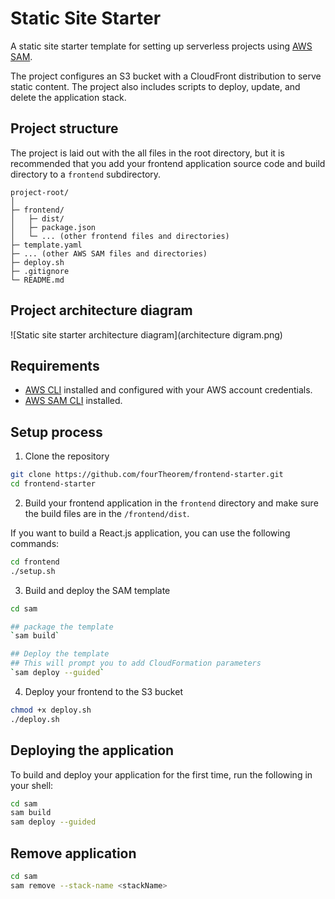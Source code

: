 # Static Site Starter 

A static site starter template for setting up serverless projects using [AWS SAM](https://aws.amazon.com/serverless/sam/).

The project configures an S3 bucket with a CloudFront distribution to serve static content. The project also includes scripts to deploy, update, and delete the application stack. 


## Project structure 
The project is laid out with the all files in the root directory, but it is recommended that you add your frontend application source code and build directory to a `frontend` subdirectory.

```
project-root/
│
├─ frontend/
│   ├─ dist/
│   ├─ package.json
│   └─ ... (other frontend files and directories)
├─ template.yaml
├─ ... (other AWS SAM files and directories)
├─ deploy.sh
├─ .gitignore
└─ README.md
```

## Project architecture diagram 

![Static site starter architecture diagram](architecture digram.png)

<!-- display frontend-starter.png -->



## Requirements 

- [AWS CLI](https://aws.amazon.com/cli/) installed and configured with your AWS account credentials.
- [AWS SAM CLI](https://docs.aws.amazon.com/serverless-application-model/latest/developerguide/serverless-sam-cli-install.html) installed.

## Setup process
1. Clone the repository
```bash 
git clone https://github.com/fourTheorem/frontend-starter.git
cd frontend-starter
```

2. Build your frontend application in the `frontend` directory and make sure the build files are in the `/frontend/dist`. 

If you want to build a React.js application, you can use the following commands:
```bash
cd frontend
./setup.sh
```

3. Build and deploy the SAM template
```bash
cd sam

## package the template
`sam build`

## Deploy the template
## This will prompt you to add CloudFormation parameters
`sam deploy --guided`
```

4. Deploy your frontend to the S3 bucket
```bash
chmod +x deploy.sh
./deploy.sh
```


## Deploying the application

To build and deploy your application for the first time, run the following in your shell:

```bash
cd sam 
sam build
sam deploy --guided
```


## Remove application

```bash
cd sam 
sam remove --stack-name <stackName>
```

